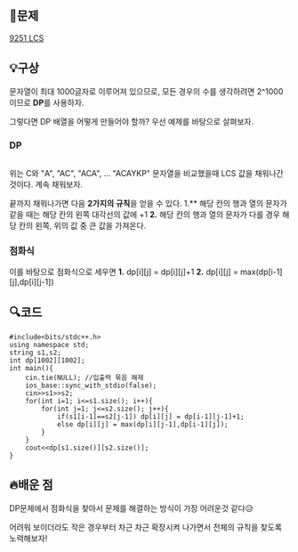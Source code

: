 <h2 id="📖문제">📖문제</h2>
<p><a href="https://www.acmicpc.net/problem/9251">9251 LCS</a>
<img alt="" src="https://velog.velcdn.com/images/gmltn9233/post/e50cf51a-37e8-4637-be59-2cc85ccaf1fc/image.png" /></p>
<h2 id="💡구상">💡구상</h2>
<p>문자열이 최대 1000글자로 이루어져 있으므로, 모든 경우의 수를 생각하려면 2^1000 이므로 <strong>DP</strong>를 사용하자.</p>
<p>그렇다면 DP 배열을 어떻게 만들어야 할까?
우선 예제를 바탕으로 살펴보자.</p>
<h3 id="dp">DP</h3>
<p><img alt="" src="https://velog.velcdn.com/images/gmltn9233/post/e86c5226-0949-4801-8e89-87d6bd5ecfaa/image.png" /></p>
<p>위는 C와 &quot;A&quot;, &quot;AC&quot;, &quot;ACA&quot;, ... &quot;ACAYKP&quot; 문자열을 비교했을때 LCS 값을 채워나간 것이다. 
계속 채워보자.
<img alt="" src="https://velog.velcdn.com/images/gmltn9233/post/3590f21c-4286-4e2a-a68b-34c04b81740f/image.png" /></p>
<p>끝까지 채워나가면 다음 <strong>2가지의 규칙</strong>을 얻을 수 있다.
1.** 해당 칸의 행과 열의 문자가 같을 때는 해당 칸의 왼쪽 대각선의 값에 +1
<strong>2.</strong> 해당 칸의 행과 열의 문자가 다를 경우 해당 칸의 왼쪽, 위의 값 중 큰 값을 가져온다.</p>
<h3 id="점화식">점화식</h3>
<p>이를 바탕으로 점화식으로 세우면
<strong>1.</strong> dp[i][j] = dp[i][j]+1
<strong>2.</strong> dp[i][j] = max(dp[i-1][j],dp[i][j-1])</p>
<h2 id="🔍코드">🔍코드</h2>
<pre><code class="language-c">#include&lt;bits/stdc++.h&gt; 
using namespace std;
string s1,s2;
int dp[1002][1002]; 
int main(){
    cin.tie(NULL); //입출력 묶음 해제
    ios_base::sync_with_stdio(false);
    cin&gt;&gt;s1&gt;&gt;s2;
    for(int i=1; i&lt;=s1.size(); i++){
        for(int j=1; j&lt;=s2.size(); j++){
            if(s1[i-1]==s2[j-1]) dp[i][j] = dp[i-1][j-1]+1;
            else dp[i][j] = max(dp[i][j-1],dp[i-1][j]);
        }
    }
    cout&lt;&lt;dp[s1.size()][s2.size()];
}</code></pre>
<h2 id="🔥배운-점">🔥배운 점</h2>
<p>DP문제에서 점화식을 찾아서 문제를 해결하는 방식이 가장 어려운것 같다😥</p>
<p>어려워 보이더라도 작은 경우부터 차근 차근 확장시켜 나가면서 전체의 규칙을 찾도록 노력해보자!</p>